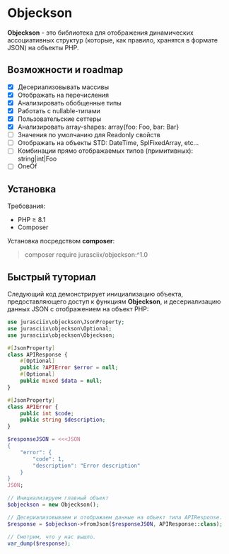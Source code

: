 # Objeckson

__Objeckson__ - это библиотека для отображения динамических ассоциативных структур 
(которые, как правило, хранятся в формате JSON) на объекты PHP.

## Возможности и roadmap
- [x] Десериализовывать массивы
- [x] Отображать на перечисления
- [x] Анализировать обобщенные типы
- [x] Работать с nullable-типами
- [x] Пользовательские сеттеры
- [x] Анализировать array-shapes: array{foo: Foo, bar: Bar}
- [ ] Значения по умолчанию для Readonly свойств
- [ ] Отображать на объекты STD: DateTime, SplFixedArray, etc...
- [ ] Комбинации прямо отображаемых типов (примитивных): string|int|Foo
- [ ] OneOf

## Установка

Требования:
* PHP ≥ 8.1
* Composer

Установка посредством __composer__:
> composer require jurasciix/objeckson:^1.0

## Быстрый туториал

Следующий код демонстрирует инициализацию объекта, предоставляющего доступ к функциям __Objeckson__, 
и десериализацию данных JSON с отображением на объект PHP:

```php
use jurasciix\objeckson\JsonProperty;
use jurasciix\objeckson\Optional;
use jurasciix\objeckson\Objeckson;

#[JsonProperty]
class APIResponse {
    #[Optional]
    public ?APIError $error = null;
    #[Optional]
    public mixed $data = null;
}

#[JsonProperty]
class APIError {
    public int $code;
    public string $description;
}

$responseJSON = <<<JSON
{
    "error": {
        "code": 1,
        "description": "Error description"
    }
}
JSON;

// Инициализируем главный объект 
$objeckson = new Objeckson();

// Десериализовываем и отображаем данные на объект типа APIResponse.
$response = $objeckson->fromJson($responseJSON, APIResponse::class);

// Смотрим, что у нас вышло.
var_dump($response);
```